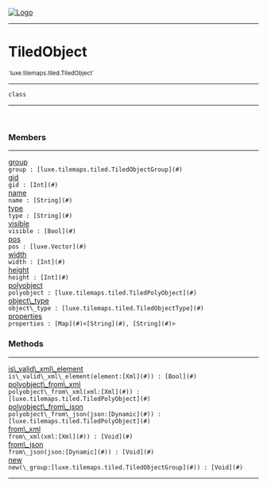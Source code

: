 
[![Logo](../../../../images/logo.png)](../../../../api/index.html)

---



<h1>TiledObject</h1>
<small>`luxe.tilemaps.tiled.TiledObject`</small>



---

`class`

---

&nbsp;
&nbsp;



<h3>Members</h3> <hr/><span class="member apipage">
                <a name="group"><a class="lift" href="#group">group</a></a><div class="clear"></div><code class="signature apipage">group : [luxe.tilemaps.tiled.TiledObjectGroup](#)</code><br/></span>
            <span class="small_desc_flat"></span><span class="member apipage">
                <a name="gid"><a class="lift" href="#gid">gid</a></a><div class="clear"></div><code class="signature apipage">gid : [Int](#)</code><br/></span>
            <span class="small_desc_flat"></span><span class="member apipage">
                <a name="name"><a class="lift" href="#name">name</a></a><div class="clear"></div><code class="signature apipage">name : [String](#)</code><br/></span>
            <span class="small_desc_flat"></span><span class="member apipage">
                <a name="type"><a class="lift" href="#type">type</a></a><div class="clear"></div><code class="signature apipage">type : [String](#)</code><br/></span>
            <span class="small_desc_flat"></span><span class="member apipage">
                <a name="visible"><a class="lift" href="#visible">visible</a></a><div class="clear"></div><code class="signature apipage">visible : [Bool](#)</code><br/></span>
            <span class="small_desc_flat"></span><span class="member apipage">
                <a name="pos"><a class="lift" href="#pos">pos</a></a><div class="clear"></div><code class="signature apipage">pos : [luxe.Vector](#)</code><br/></span>
            <span class="small_desc_flat"></span><span class="member apipage">
                <a name="width"><a class="lift" href="#width">width</a></a><div class="clear"></div><code class="signature apipage">width : [Int](#)</code><br/></span>
            <span class="small_desc_flat"></span><span class="member apipage">
                <a name="height"><a class="lift" href="#height">height</a></a><div class="clear"></div><code class="signature apipage">height : [Int](#)</code><br/></span>
            <span class="small_desc_flat"></span><span class="member apipage">
                <a name="polyobject"><a class="lift" href="#polyobject">polyobject</a></a><div class="clear"></div><code class="signature apipage">polyobject : [luxe.tilemaps.tiled.TiledPolyObject](#)</code><br/></span>
            <span class="small_desc_flat"></span><span class="member apipage">
                <a name="object_type"><a class="lift" href="#object_type">object\_type</a></a><div class="clear"></div><code class="signature apipage">object\_type : [luxe.tilemaps.tiled.TiledObjectType](#)</code><br/></span>
            <span class="small_desc_flat"></span><span class="member apipage">
                <a name="properties"><a class="lift" href="#properties">properties</a></a><div class="clear"></div><code class="signature apipage">properties : [Map](#)&lt;[String](#), [String](#)&gt;</code><br/></span>
            <span class="small_desc_flat"></span>





<h3>Methods</h3> <hr/><span class="method apipage">
            <a name="is_valid_xml_element"><a class="lift" href="#is_valid_xml_element">is\_valid\_xml\_element</a></a> <div class="clear"></div><code class="signature apipage">is\_valid\_xml\_element(element:[Xml](#)<span></span>) : [Bool](#)</code><br/><span class="small_desc_flat"></span>
        </span>
    <span class="method apipage">
            <a name="polyobject_from_xml"><a class="lift" href="#polyobject_from_xml">polyobject\_from\_xml</a></a> <div class="clear"></div><code class="signature apipage">polyobject\_from\_xml(xml:[Xml](#)<span></span>) : [luxe.tilemaps.tiled.TiledPolyObject](#)</code><br/><span class="small_desc_flat"></span>
        </span>
    <span class="method apipage">
            <a name="polyobject_from_json"><a class="lift" href="#polyobject_from_json">polyobject\_from\_json</a></a> <div class="clear"></div><code class="signature apipage">polyobject\_from\_json(json:[Dynamic](#)<span></span>) : [luxe.tilemaps.tiled.TiledPolyObject](#)</code><br/><span class="small_desc_flat"></span>
        </span>
    <span class="method apipage">
            <a name="from_xml"><a class="lift" href="#from_xml">from\_xml</a></a> <div class="clear"></div><code class="signature apipage">from\_xml(xml:[Xml](#)<span></span>) : [Void](#)</code><br/><span class="small_desc_flat"></span>
        </span>
    <span class="method apipage">
            <a name="from_json"><a class="lift" href="#from_json">from\_json</a></a> <div class="clear"></div><code class="signature apipage">from\_json(json:[Dynamic](#)<span></span>) : [Void](#)</code><br/><span class="small_desc_flat"></span>
        </span>
    <span class="method apipage">
            <a name="new"><a class="lift" href="#new">new</a></a> <div class="clear"></div><code class="signature apipage">new(\_group:[luxe.tilemaps.tiled.TiledObjectGroup](#)<span></span>) : [Void](#)</code><br/><span class="small_desc_flat"></span>
        </span>
    





---

&nbsp;
&nbsp;
&nbsp;
&nbsp;